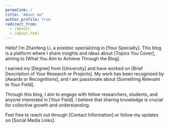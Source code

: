 ```yaml
---
permalink: /
title: "About me"
author_profile: true
redirect_from: 
  - /about/
  - /about.html
---
```


Hello! I’m Zhanfeng Li, a postdoc specializing in [Your Specialty]. This blog is a platform where I share insights and ideas about [Topics You Cover], aiming to [What You Aim to Achieve Through the Blog].

I earned my [Degree] from [University] and have worked on [Brief Description of Your Research or Projects]. My work has been recognized by [Awards or Recognitions], and I am passionate about [Something Relevant to Your Field].

Through this blog, I aim to engage with fellow researchers, students, and anyone interested in [Your Field]. I believe that sharing knowledge is crucial for collective growth and understanding.

Feel free to reach out through [Contact Information] or follow my updates on [Social Media Links].